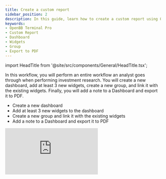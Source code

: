```yaml
---
title: Create a custom report
sidebar_position: 2
description: In this guide, learn how to create a custom report using OpenBB Terminal Pro, including creating a new dashboard, adding widgets, creating a group, and exporting to PDF.
keywords:
- OpenBB Terminal Pro
- Custom Report
- Dashboard
- Widgets
- Group
- Export to PDF
---
```


import HeadTitle from '@site/src/components/General/HeadTitle.tsx';

<HeadTitle title="Create a custom report | OpenBB Terminal Pro Docs" />

In this workflow, you will perform an entire workflow an analyst goes through when performing investment research. You will create a new dashboard, add at least 3 new widgets, create a new group, and link it with the existing widgets. Finally, you will add a note to a Dashboard and export it to PDF.

- Create a new dashboard
- Add at least 3 new widgets to the dashboard
- Create a new group and link it with the existing widgets
- Add a note to a Dashboard and export it to PDF

<div style={{display: 'flex', justifyContent: 'center'}}>
    <iframe
        style={{width: '800px', height: '450px', display: 'block', margin: '0 auto'}}
        src="https://www.youtube.com/embed/rejIyOwFYHk?si=HwYZat019C_I7-Sv"
        title="YouTube video player"
        frameBorder="0"
        allow="accelerometer; autoplay; clipboard-write; encrypted-media; gyroscope; picture-in-picture; web-share"
    />
</div>
